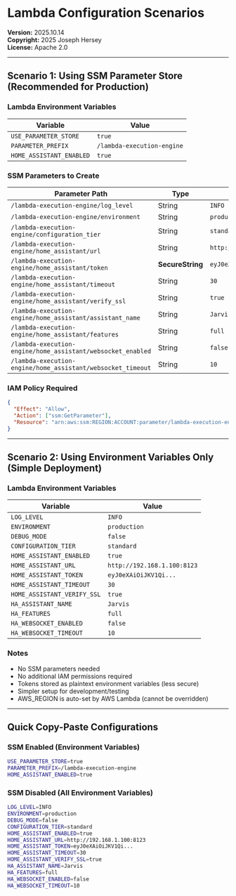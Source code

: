 # Lambda Configuration Scenarios
**Version:** 2025.10.14  
**Copyright:** 2025 Joseph Hersey  
**License:** Apache 2.0

---

## Scenario 1: Using SSM Parameter Store (Recommended for Production)

### Lambda Environment Variables

| Variable | Value |
|----------|-------|
| `USE_PARAMETER_STORE` | `true` |
| `PARAMETER_PREFIX` | `/lambda-execution-engine` |
| `HOME_ASSISTANT_ENABLED` | `true` |

### SSM Parameters to Create

| Parameter Path | Type | Example Value |
|----------------|------|---------------|
| `/lambda-execution-engine/log_level` | String | `INFO` |
| `/lambda-execution-engine/environment` | String | `production` |
| `/lambda-execution-engine/configuration_tier` | String | `standard` |
| `/lambda-execution-engine/home_assistant/url` | String | `http://192.168.1.100:8123` |
| `/lambda-execution-engine/home_assistant/token` | **SecureString** | `eyJ0eXAiOiJKV1Qi...` |
| `/lambda-execution-engine/home_assistant/timeout` | String | `30` |
| `/lambda-execution-engine/home_assistant/verify_ssl` | String | `true` |
| `/lambda-execution-engine/home_assistant/assistant_name` | String | `Jarvis` |
| `/lambda-execution-engine/home_assistant/features` | String | `full` |
| `/lambda-execution-engine/home_assistant/websocket_enabled` | String | `false` |
| `/lambda-execution-engine/home_assistant/websocket_timeout` | String | `10` |

### IAM Policy Required

```json
{
  "Effect": "Allow",
  "Action": ["ssm:GetParameter"],
  "Resource": "arn:aws:ssm:REGION:ACCOUNT:parameter/lambda-execution-engine/*"
}
```

---

## Scenario 2: Using Environment Variables Only (Simple Deployment)

### Lambda Environment Variables

| Variable | Value |
|----------|-------|
| `LOG_LEVEL` | `INFO` |
| `ENVIRONMENT` | `production` |
| `DEBUG_MODE` | `false` |
| `CONFIGURATION_TIER` | `standard` |
| `HOME_ASSISTANT_ENABLED` | `true` |
| `HOME_ASSISTANT_URL` | `http://192.168.1.100:8123` |
| `HOME_ASSISTANT_TOKEN` | `eyJ0eXAiOiJKV1Qi...` |
| `HOME_ASSISTANT_TIMEOUT` | `30` |
| `HOME_ASSISTANT_VERIFY_SSL` | `true` |
| `HA_ASSISTANT_NAME` | `Jarvis` |
| `HA_FEATURES` | `full` |
| `HA_WEBSOCKET_ENABLED` | `false` |
| `HA_WEBSOCKET_TIMEOUT` | `10` |

### Notes

- No SSM parameters needed
- No additional IAM permissions required
- Tokens stored as plaintext environment variables (less secure)
- Simpler setup for development/testing
- AWS_REGION is auto-set by AWS Lambda (cannot be overridden)

---

## Quick Copy-Paste Configurations

### SSM Enabled (Environment Variables)
```bash
USE_PARAMETER_STORE=true
PARAMETER_PREFIX=/lambda-execution-engine
HOME_ASSISTANT_ENABLED=true
```

### SSM Disabled (All Environment Variables)
```bash
LOG_LEVEL=INFO
ENVIRONMENT=production
DEBUG_MODE=false
CONFIGURATION_TIER=standard
HOME_ASSISTANT_ENABLED=true
HOME_ASSISTANT_URL=http://192.168.1.100:8123
HOME_ASSISTANT_TOKEN=eyJ0eXAiOiJKV1Qi...
HOME_ASSISTANT_TIMEOUT=30
HOME_ASSISTANT_VERIFY_SSL=true
HA_ASSISTANT_NAME=Jarvis
HA_FEATURES=full
HA_WEBSOCKET_ENABLED=false
HA_WEBSOCKET_TIMEOUT=10
```

